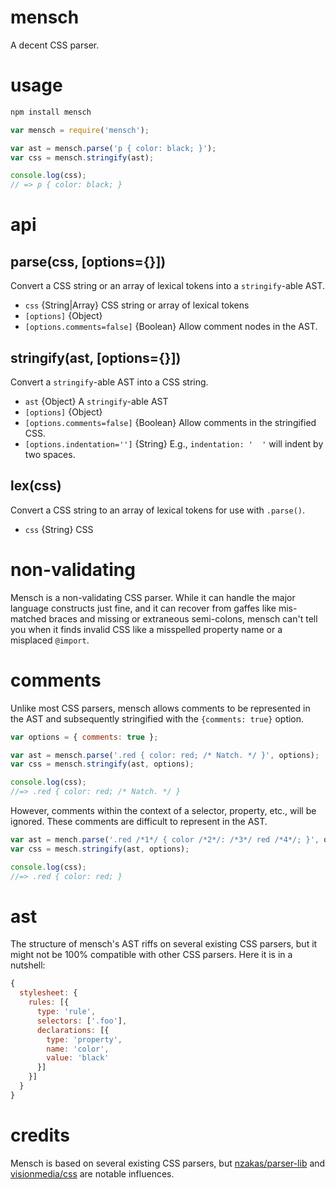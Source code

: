 # mensch

A decent CSS parser.

# usage

```sh
npm install mensch
```

```js
var mensch = require('mensch');

var ast = mensch.parse('p { color: black; }');
var css = mensch.stringify(ast);

console.log(css);
// => p { color: black; }
```

# api

## parse(css, [options={}])

Convert a CSS string or an array of lexical tokens into a `stringify`-able AST.

- `css` {String|Array} CSS string or array of lexical tokens
- `[options]` {Object}
- `[options.comments=false]` {Boolean} Allow comment nodes in the AST.

## stringify(ast, [options={}])

Convert a `stringify`-able AST into a CSS string.

- `ast` {Object} A `stringify`-able AST
- `[options]` {Object}
- `[options.comments=false]` {Boolean} Allow comments in the stringified CSS.
- `[options.indentation='']` {String} E.g., `indentation: '  '` will indent by
    two spaces.

## lex(css)

Convert a CSS string to an array of lexical tokens for use with `.parse()`.

- `css` {String} CSS

# non-validating

Mensch is a non-validating CSS parser. While it can handle the major language
constructs just fine, and it can recover from gaffes like mis-matched braces and
missing or extraneous semi-colons, mensch can't tell you when it finds
invalid CSS like a misspelled property name or a misplaced `@import`.

# comments

Unlike most CSS parsers, mensch allows comments to be represented in the AST and
subsequently stringified with the `{comments: true}` option.

```js
var options = { comments: true };
```

```js
var ast = mensch.parse('.red { color: red; /* Natch. */ }', options);
var css = mensch.stringify(ast, options);

console.log(css);
//=> .red { color: red; /* Natch. */ }
```

However, comments within the context of a selector, property, etc., will be
ignored. These comments are difficult to represent in the AST.

```js
var ast = mench.parse('.red /*1*/ { color /*2*/: /*3*/ red /*4*/; }', options);
var css = mesch.stringify(ast, options);

console.log(css);
//=> .red { color: red; }
```

# ast

The structure of mensch's AST riffs on several existing CSS parsers, but it
might not be 100% compatible with other CSS parsers. Here it is in a nutshell:

```js
{
  stylesheet: {
    rules: [{
      type: 'rule',
      selectors: ['.foo'],
      declarations: [{
        type: 'property',
        name: 'color',
        value: 'black'
      }]
    }]
  }
}
```

# credits

Mensch is based on several existing CSS parsers, but
[nzakas/parser-lib](https://github.com/nzakas/parser-lib) and
[visionmedia/css](https://github.com/visionmedia/css) are notable influences.